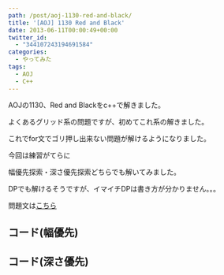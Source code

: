 ```yaml
---
path: /post/aoj-1130-red-and-black/
title: '[AOJ] 1130 Red and Black'
date: 2013-06-11T00:00:49+00:00
twitter_id:
  - "344107243194691584"
categories:
  - やってみた
tags:
  - AOJ
  - C++
---
```

AOJの1130、Red and Blackをc++で解きました。

よくあるグリッド系の問題ですが、初めてこれ系の解きました。
  
これでfor文でゴリ押し出来ない問題が解けるようになりました。

今回は練習がてらに
  
幅優先探索・深さ優先探索どちらでも解いてみました。
  
DPでも解けるそうですが、イマイチDPは書き方が分かりません。。。

問題文は[こちら](http://judge.u-aizu.ac.jp/onlinejudge/description.jsp?id=1130&lang=jp)

<!--more-->

コード(幅優先)
----------------------------------------


コード(深さ優先)
----------------------------------------


<div style="font-size:0px;height:0px;line-height:0px;margin:0;padding:0;clear:both">
</div>